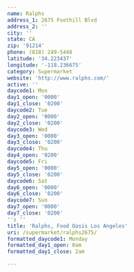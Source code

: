 ```yaml
---
name: Ralphs
address_1: 2675 Foothill Blvd
address_2: ''
city: ''
state: CA
zip: '91214'
phone: (818) 249-5448
latitude: '34.223437'
longitude: '-118.236675'
category: Supermarket
website: 'http://www.ralphs.com/'
active: ''
daycode1: Mon
day1_open: '0000'
day1_close: '0200'
daycode2: Tue
day2_open: '0000'
day2_close: '0200'
daycode3: Wed
day3_open: '0000'
day3_close: '0200'
daycode4: Thu
day4_open: '0200'
daycode5: Fri
day5_open: '0000'
day5_close: '0200'
daycode6: Sat
day6_open: '0000'
day6_close: '0200'
daycode7: Sun
day7_open: '0000'
day7_close: '0200'
'': ''
title: 'Ralphs, Food Oasis Los Angeles'
uri: /supermarket/ralphs2675/
formatted_daycode1: Monday
formatted_day1_open: 0am
formatted_day1_close: 2am

---
```

